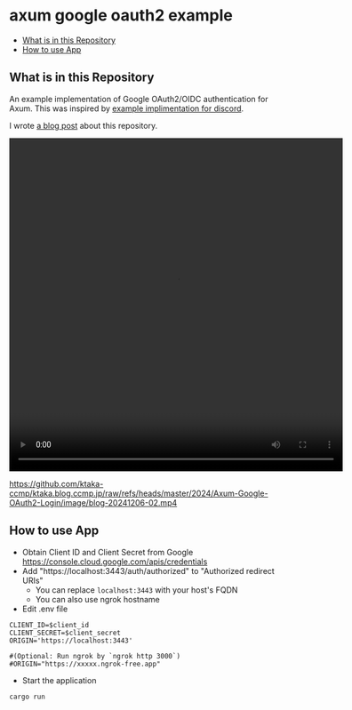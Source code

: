 # axum google oauth2 example

- [What is in this Repository](#what-is-in-this-repository)
- [How to use App](#how-to-use-app)

## What is in this Repository

An example implementation of Google OAuth2/OIDC authentication for Axum.
This was inspired by [example implimentation for discord](https://github.com/tokio-rs/axum/blob/main/examples/oauth/src/main.rs).

I wrote [a blog post](https://ktaka.blog.ccmp.jp/2024/12/axum-google-oauth2oidc-implementation.html) about this repository.

<video width="600" height="600" src="https://github.com/ktaka-ccmp/ktaka.blog.ccmp.jp/raw/refs/heads/master/2024/Axum-Google-OAuth2-Login/image/blog-20241206-02.mp4" controls="true" autoplay loop></video>

https://github.com/ktaka-ccmp/ktaka.blog.ccmp.jp/raw/refs/heads/master/2024/Axum-Google-OAuth2-Login/image/blog-20241206-02.mp4

## How to use App

- Obtain Client ID and Client Secret from Google <https://console.cloud.google.com/apis/credentials>
- Add "https://localhost:3443/auth/authorized" to "Authorized redirect URIs"
  - You can replace `localhost:3443` with your host's FQDN
  - You can also use ngrok hostname
- Edit .env file

```text
CLIENT_ID=$client_id
CLIENT_SECRET=$client_secret
ORIGIN='https://localhost:3443'

#(Optional: Run ngrok by `ngrok http 3000`)
#ORIGIN="https://xxxxx.ngrok-free.app"
```

- Start the application

```text
cargo run
```
